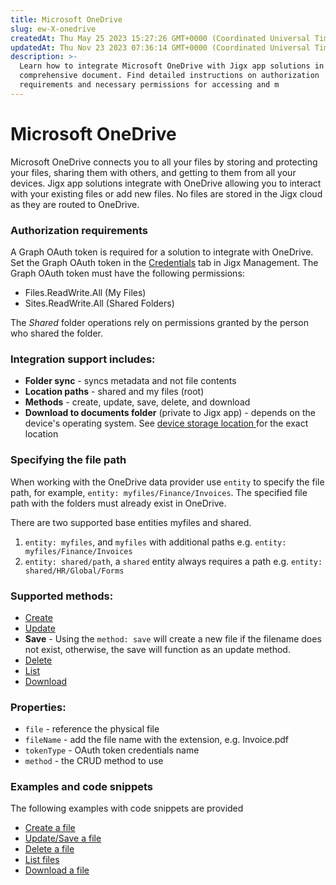 ```yaml
---
title: Microsoft OneDrive
slug: ew-X-onedrive
createdAt: Thu May 25 2023 15:27:26 GMT+0000 (Coordinated Universal Time)
updatedAt: Thu Nov 23 2023 07:36:14 GMT+0000 (Coordinated Universal Time)
description: >-
  Learn how to integrate Microsoft OneDrive with Jigx app solutions in this
  comprehensive document. Find detailed instructions on authorization
  requirements and necessary permissions for accessing and m
---
```


# Microsoft OneDrive

Microsoft OneDrive connects you to all your files by storing and protecting your files, sharing them with others, and getting to them from all your devices. Jigx app solutions integrate with OneDrive allowing you to interact with your existing files or add new files. No files are stored in the Jigx cloud as they are routed to OneDrive.

### **Authorization requirements**

A Graph OAuth token is required for a solution to integrate with OneDrive. Set the Graph OAuth token in the [Credentials](../../../administration/solutions/credentials.md) tab in Jigx Management. The Graph OAuth token must have the following permissions:

* Files.ReadWrite.All (My Files)
* Sites.ReadWrite.All (Shared Folders)

The _Shared_ folder operations rely on permissions granted by the person who shared the folder.

### Integration support includes:

* **Folder sync** - syncs metadata and not file contents
* **Location paths** - shared and my files (root)
* **Methods** - create, update, save, delete, and download
* **Download to documents folder** (private to Jigx app) - depends on the device's operating system. See [device storage location ](https://docs.jigx.com/examples/download-a-file#6NGR6)for the exact location

### Specifying the file path

When working with the OneDrive data provider use `entity` to specify the file path, for example, `entity: myfiles/Finance/Invoices`. The specified file path with the folders must already exist in OneDrive.

There are two supported base entities myfiles and shared.

1. `entity: myfiles`, and `myfiles` with additional paths e.g. `entity: myfiles/Finance/Invoices`
2. `entity: shared/path`, a `shared` entity always requires a path e.g. `entity: shared/HR/Global/Forms`

### Supported methods:

* [Create](https://docs.jigx.com/examples/create-a-file)
* [Update](https://docs.jigx.com/examples/updatesave-a-file)
* **Save** - Using the `method: save` will create a new file if the filename does not exist, otherwise, the save will function as an update method.
* [Delete](https://docs.jigx.com/examples/delete-a-file)
* [List](https://docs.jigx.com/examples/list-files)
* [Download](https://docs.jigx.com/examples/download-a-file)

### Properties:

* `file` - reference the physical file
* `fileName` - add the file name with the extension, e.g. Invoice.pdf
* `tokenType` - OAuth token credentials name
* `method` - the CRUD method to use

### Examples and code snippets

The following examples with code snippets are provided

* [Create a file](https://docs.jigx.com/examples/create-a-file)
* [Update/Save a file](https://docs.jigx.com/examples/updatesave-a-file)
* [Delete a file](https://docs.jigx.com/examples/delete-a-file)
* [List files](https://docs.jigx.com/examples/list-files)
* [Download a file](https://docs.jigx.com/examples/download-a-file)
